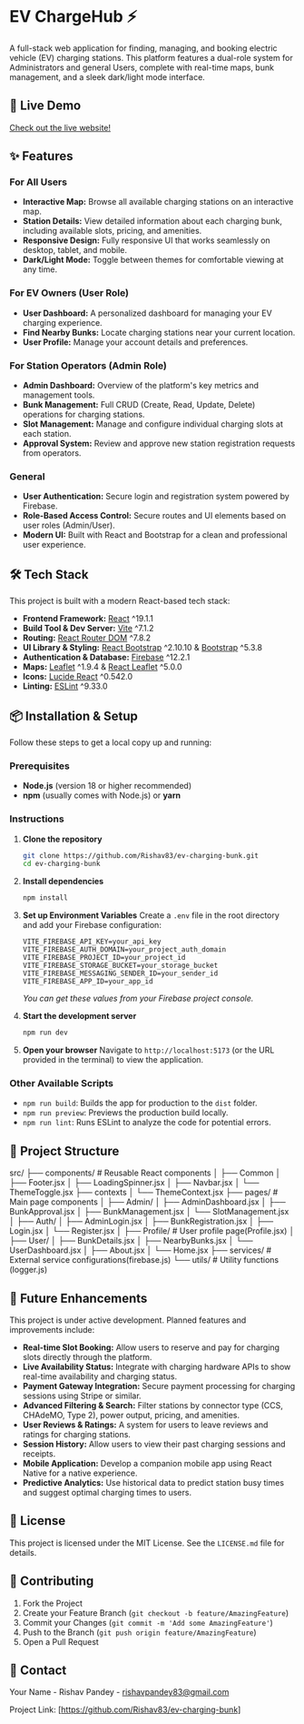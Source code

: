 # EV ChargeHub ⚡

A full-stack web application for finding, managing, and booking electric vehicle (EV) charging stations. This platform features a dual-role system for Administrators and general Users, complete with real-time maps, bunk management, and a sleek dark/light mode interface.

## 🚀 Live Demo

[Check out the live website!](https://ev-charging-bank.web.app) 

## ✨ Features

### For All Users
-   **Interactive Map:** Browse all available charging stations on an interactive map.
-   **Station Details:** View detailed information about each charging bunk, including available slots, pricing, and amenities.
-   **Responsive Design:** Fully responsive UI that works seamlessly on desktop, tablet, and mobile.
-   **Dark/Light Mode:** Toggle between themes for comfortable viewing at any time.

### For EV Owners (User Role)
-   **User Dashboard:** A personalized dashboard for managing your EV charging experience.
-   **Find Nearby Bunks:** Locate charging stations near your current location.
-   **User Profile:** Manage your account details and preferences.

### For Station Operators (Admin Role)
-   **Admin Dashboard:** Overview of the platform's key metrics and management tools.
-   **Bunk Management:** Full CRUD (Create, Read, Update, Delete) operations for charging stations.
-   **Slot Management:** Manage and configure individual charging slots at each station.
-   **Approval System:** Review and approve new station registration requests from operators.

### General
-   **User Authentication:** Secure login and registration system powered by Firebase.
-   **Role-Based Access Control:** Secure routes and UI elements based on user roles (Admin/User).
-   **Modern UI:** Built with React and Bootstrap for a clean and professional user experience.

## 🛠️ Tech Stack

This project is built with a modern React-based tech stack:

-   **Frontend Framework:** [React](https://reactjs.org/) ^19.1.1
-   **Build Tool & Dev Server:** [Vite](https://vitejs.dev/) ^7.1.2
-   **Routing:** [React Router DOM](https://reactrouter.com/) ^7.8.2
-   **UI Library & Styling:** [React Bootstrap](https://react-bootstrap.github.io/) ^2.10.10 & [Bootstrap](https://getbootstrap.com/) ^5.3.8
-   **Authentication & Database:** [Firebase](https://firebase.google.com/) ^12.2.1
-   **Maps:** [Leaflet](https://leafletjs.com/) ^1.9.4 & [React Leaflet](https://react-leaflet.js.org/) ^5.0.0
-   **Icons:** [Lucide React](https://lucide.dev/) ^0.542.0
-   **Linting:** [ESLint](https://eslint.org/) ^9.33.0

## 📦 Installation & Setup

Follow these steps to get a local copy up and running:

### Prerequisites

-   **Node.js** (version 18 or higher recommended)
-   **npm** (usually comes with Node.js) or **yarn**

### Instructions

1.  **Clone the repository**
    ```bash
    git clone https://github.com/Rishav83/ev-charging-bunk.git
    cd ev-charging-bunk
    ```

2.  **Install dependencies**
    ```bash
    npm install
    ```

3.  **Set up Environment Variables**
    Create a `.env` file in the root directory and add your Firebase configuration:
    ```env
    VITE_FIREBASE_API_KEY=your_api_key
    VITE_FIREBASE_AUTH_DOMAIN=your_project_auth_domain
    VITE_FIREBASE_PROJECT_ID=your_project_id
    VITE_FIREBASE_STORAGE_BUCKET=your_storage_bucket
    VITE_FIREBASE_MESSAGING_SENDER_ID=your_sender_id
    VITE_FIREBASE_APP_ID=your_app_id
    ```
    *You can get these values from your Firebase project console.*

4.  **Start the development server**
    ```bash
    npm run dev
    ```
5.  **Open your browser**
    Navigate to `http://localhost:5173` (or the URL provided in the terminal) to view the application.

### Other Available Scripts

-   `npm run build`: Builds the app for production to the `dist` folder.
-   `npm run preview`: Previews the production build locally.
-   `npm run lint`: Runs ESLint to analyze the code for potential errors.

## 🔧 Project Structure

src/
├── components/ # Reusable React components
│ ├── Common
│   ├── Footer.jsx
│   ├── LoadingSpinner.jsx
│   ├── Navbar.jsx
│   └── ThemeToggle.jsx
├── contexts
│ └── ThemeContext.jsx
├── pages/ # Main page components
│ ├── Admin/ 
│   ├── AdminDashboard.jsx
│   ├── BunkApproval.jsx
│   ├── BunkManagement.jsx
│   └── SlotManagement.jsx
│ ├── Auth/ 
│   ├── AdminLogin.jsx
│   ├── BunkRegistration.jsx
│   ├── Login.jsx
│   └── Register.jsx
│ ├── Profile/ # User profile page(Profile.jsx)
│ ├── User/ 
│   ├── BunkDetails.jsx
│   ├── NearbyBunks.jsx
│   └── UserDashboard.jsx
│ ├── About.jsx
│ └── Home.jsx
├── services/ # External service configurations(firebase.js)
└── utils/ # Utility functions (logger.js)


## 🔮 Future Enhancements

This project is under active development. Planned features and improvements include:

*   **Real-time Slot Booking:** Allow users to reserve and pay for charging slots directly through the platform.
*   **Live Availability Status:** Integrate with charging hardware APIs to show real-time availability and charging status.
*   **Payment Gateway Integration:** Secure payment processing for charging sessions using Stripe or similar.
*   **Advanced Filtering & Search:** Filter stations by connector type (CCS, CHAdeMO, Type 2), power output, pricing, and amenities.
*   **User Reviews & Ratings:** A system for users to leave reviews and ratings for charging stations.
*   **Session History:** Allow users to view their past charging sessions and receipts.
*   **Mobile Application:** Develop a companion mobile app using React Native for a native experience.
*   **Predictive Analytics:** Use historical data to predict station busy times and suggest optimal charging times to users.

## 📄 License

This project is licensed under the MIT License. See the `LICENSE.md` file for details.

## 👥 Contributing

1.  Fork the Project
2.  Create your Feature Branch (`git checkout -b feature/AmazingFeature`)
3.  Commit your Changes (`git commit -m 'Add some AmazingFeature'`)
4.  Push to the Branch (`git push origin feature/AmazingFeature`)
5.  Open a Pull Request

## 📧 Contact

Your Name - Rishav Pandey - rishavpandey83@gmail.com

Project Link: [https://github.com/Rishav83/ev-charging-bunk]